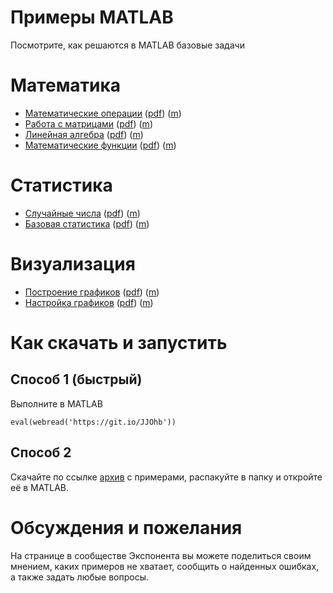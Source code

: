 # Примеры MATLAB

Посмотрите, как решаются в MATLAB базовые задачи

# Математика

   -  [Математические операции](Math/math_operations.mlx) ([pdf](Math/math_operations.pdf)) ([m](Math/math_operations_plain.m)) 
   -  [Работа с матрицами](Math/matrices.mlx) ([pdf](Math/matrices.pdf)) ([m](Math/matrices_plain.m)) 
   -  [Линейная алгебра](Math/linear_algebra.mlx) ([pdf](Math/linear_algebra.pdf)) ([m](Math/linear_algebra_plain.m)) 
   -  [Математические функции](Math/math_functions.mlx) ([pdf](Math/math_functions.pdf)) ([m](Math/math_functions_plain.m)) 

# Статистика

   -  [Случайные числа](Statistics/random_numbers.mlx) ([pdf](Statistics/random_numbers.pdf)) ([m](Statistics/random_numbers_plain.m)) 
   -  [Базовая статистика](Statistics/basic_statistics.mlx) ([pdf](Statistics/basic_statistics.pdf)) ([m](Statistics/basic_statistics_plain.m)) 

# Визуализация

   -  [Построение графиков](Visualization/basic_plot.mlx) ([pdf](Visualization/basic_plot.pdf)) ([m](Visualization/basic_plot_plain.m)) 
   -  [Настройка графиков](Visualization/setup_plot.mlx) ([pdf](Visualization/setup_plot.pdf)) ([m](Visualization/setup_plot_plain.m)) 

# Как скачать и запустить
## Способ 1 (быстрый)

Выполните в MATLAB

```matlab:Code
eval(webread('https://git.io/JJOhb'))
```

## Способ 2

Скачайте по ссылке [архив](https://github.com/ETMC-Exponenta/MATLAB-Examples/archive/master.zip) с примерами, распакуйте в папку и откройте её в MATLAB.

  
# Обсуждения и пожелания

На странице в сообществе Экспонента вы можете поделиться своим мнением, каких примеров не хватает, сообщить о найденных ошибках, а также задать любые вопросы.